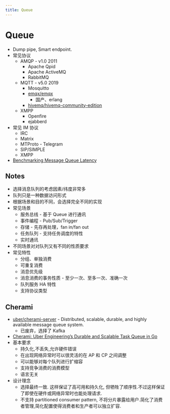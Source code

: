 ```yaml
---
title: Queue
---
```


# Queue


- Dump pipe, Smart endpoint.
- 常见协议
  - AMQP - v1.0 2011
    - Apache Qpid
    - Apache ActiveMQ
    - RabbitMQ
  - MQTT - v5.0 2019
    - Mosquitto
    - [emqx/emqx](https://github.com/emqx/emqx)
      - 国产、erlang
    - [hivemq/hivemq-community-edition](https://github.com/hivemq/hivemq-community-edition)
  - XMPP
    - Openfire
    - ejabberd
- 常见 IM 协议
  - IRC
  - Matrix
  - MTProto - Telegram
  - SIP/SIMPLE
  - XMPP
- [Benchmarking Message Queue Latency](https://bravenewgeek.com/benchmarking-message-queue-latency/)

## Notes

- 选择消息队列的考虑因素/纬度非常多
- 队列只是一种数据访问形式
- 根据场景和目的不同，会选择完全不同的实现
- 常见场景
  - 服务总线 - 基于 Queue 进行通讯
  - 事件编程 - Pub/Sub/Trigger
  - 存储 - 先存再处理，fan in/fan out
  - 任务队列 - 支持任务调度的特性
  - 实时通讯
- 不同场景对对队列又有不同的性质要求
- 常见特性
  - 分组、单独消费
  - 可重复消费
  - 消息优先级
  - 消息消费的事务性质 - 至少一次、至多一次、准确一次
  - 队列服务 HA 特性
  - 支持协议类型



## Cherami

- [uber/cherami-server](https://github.com/uber/cherami-server) - Distributed, scalable, durable, and highly available message queue system.
  - 已废弃，选择了 Kafka
- [Cherami: Uber Engineering’s Durable and Scalable Task Queue in Go](https://eng.uber.com/cherami/)
- 基本要求
  - 持久化,不丢失,允许硬件错误
  - 在出现网络异常时可以很灵活的在 AP 和 CP 之间调整
  - 可以能够对每个队列进行扩缩容
  - 支持竞争消费的消费模型
  - 语言无关
- 设计理念
  - 选择最终一致. 这样保证了高可用和持久化, 但牺牲了顺序性.不过这样保证了即使在硬件或网络异常时也能处理请求.
  - 不支持 partitioned consumer pattern, 不将分片暴露给用户.简化了消费者管理,简化配置使得消费者和生产者可以独立扩容.
